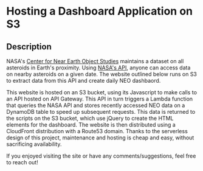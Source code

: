 # Hosting a Dashboard Application on S3

## Description
NASA's [Center for Near Earth Object Studies](https://cneos.jpl.nasa.gov/) maintains a dataset on all asteroids in Earth's proximity. Using [NASA's API](https://api.nasa.gov/), anyone can access data on nearby asteroids on a given date. The website outlined below runs on S3 to extract data from this API and create daily NEO dashbaord.

This website is hosted on an S3 bucket, using its Javascript to make calls to an API hosted on API Gateway. This API in turn triggers a Lambda function that queries the NASA API and stores recently accessed NEO data on a DynamoDB table to speed up subsequent requests. This data is returned to the scripts on the S3 bucket, which use jQuery to create the HTML elements for the dashboard. The website is then distributed using a CloudFront distribution with a Route53 domain. Thanks to the serverless design of this project, maintenance and hosting is cheap and easy, without sacrificing availability.

If you enjoyed visiting the site or have any comments/suggestions, feel free to reach out!
